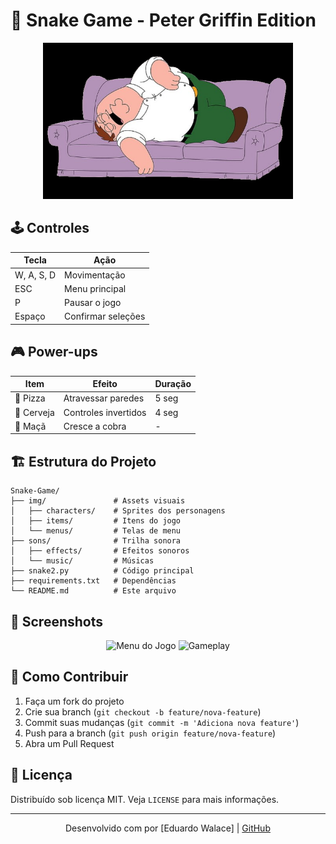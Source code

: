 # 🐍 Snake Game - Peter Griffin Edition

<div align="center">
  <img src="img/petergameover.png" alt="Capa do Jogo" width="400">
</div>

## 🕹️ Controles
| Tecla       | Ação                |
|-------------|---------------------|
| W, A, S, D  | Movimentação        |
| ESC         | Menu principal      |
| P           | Pausar o jogo       |
| Espaço      | Confirmar seleções  |

## 🎮 Power-ups
| Item    | Efeito                  | Duração  |
|---------|-------------------------|----------|
| 🍕 Pizza | Atravessar paredes      | 5 seg    |
| 🍺 Cerveja | Controles invertidos   | 4 seg    |
| 🍎 Maçã  | Cresce a cobra          | -        |

## 🏗️ Estrutura do Projeto
```
Snake-Game/
├── img/               # Assets visuais
│   ├── characters/    # Sprites dos personagens
│   ├── items/         # Itens do jogo
│   └── menus/         # Telas de menu
├── sons/              # Trilha sonora
│   ├── effects/       # Efeitos sonoros
│   └── music/         # Músicas
├── snake2.py          # Código principal
├── requirements.txt   # Dependências
└── README.md          # Este arquivo
```

## 📸 Screenshots
<div align="center">
  <img src="img/screenshots/menu.png" width="45%" alt="Menu do Jogo">
  <img src="img/screenshots/gameplay.png" width="45%" alt="Gameplay">
</div>

## 🤝 Como Contribuir
1. Faça um fork do projeto
2. Crie sua branch (`git checkout -b feature/nova-feature`)
3. Commit suas mudanças (`git commit -m 'Adiciona nova feature'`)
4. Push para a branch (`git push origin feature/nova-feature`)
5. Abra um Pull Request

## 📜 Licença
Distribuído sob licença MIT. Veja `LICENSE` para mais informações.

---
<div align="center">
  Desenvolvido com por [Eduardo Walace] | 
  <a href="https://github.com/duwalace/Snake-Game">GitHub</a>
</div>